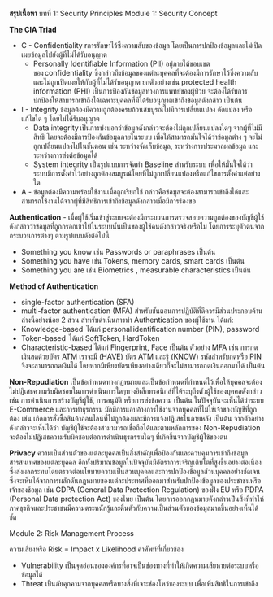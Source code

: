 **สรุปเนื้อหา**
บทที่  1: Security Principles
Module 1: Security Concept 

**The CIA Triad**
* C - Confidentiality rการรักษาไว้ซึ่งความลับของข้อมูล โดยเป็นการปกป้องข้อมูลและไม่เปิดเผยข้อมูลไปยังผู้ที่ไม่ได้รับอนุญาต 
    - Personally Identifiable Information (PII) อยู่ภายใต้ขอบเขตของ confidentiality ซึ่งกล่าวถึงข้อมูลของแต่ละบุคคลที่จะต้องมีการรักษาไว้ซึ่งความลับและไม่ถูกเปิดเผยให้กับผู้ที่ไม่ได้รับอนุญาต ยกตัวอย่างเช่น protected health information (PHI) เป็นการป้องกันข้อมูลทางการแพทย์ของผู้ป่วย จะต้องได้รับการปกป้องให้สามารถเข้าถึงได้เฉพาะบุคคลที่มีได้รับอนุญาตเข้าถึงข้อมูลดังกล่าว เป็นต้น 
* I - Integrity ข้อมูลต้องมีความถูกต้องครบถ้วนสมบูรณ์ไม่มีการเปลี่ยนแปลง ดัดแปลง หรือแก้ไขใด ๆ โดยไม่ได้รับอนุญาต
    - Data integrity เป็นการบ่งบอกว่าข้อมูลดังกล่าวจะต้องไม่ถูกเปลี่ยนแปลงใดๆ จากผู้ที่ไม่มีสิทธิ โดยจะต้องมีการป้องกันข้อมูลภายในระบบ เพื่อให้สามารถมั่นใจได้ว่าข้อมูลต่าง ๆ จะไม่ถูกเปลี่ยนแปลงไปในขั้นตอน เช่น ระหว่างจัดเก็บข้อมูล, ระหว่างการประมวลผลข้อมูล และระหว่างการส่งต่อข้อมูลได้ 
    - System integrity เป็นรูปแบบการจัดทำ Baseline สำหรับระบบ เพื่อให้มั่นใจได้ว่าระบบมีการตั้งค่าไว้อย่างถูกต้องสมบูรณ์โดยที่ไม่ถูกเปลี่ยนแปลงหรือแก้ไขการตั้งค่าแต่อย่างใด 
* A - ข้อมูลต้องมีความพร้อมใช้งานเมื่อถูกเรียกใช้ กล่าวคือข้อมูลจะต้องสามารถเข้าถึงได้และสามารถใช้งานได้จากผู้ที่มีสิทธิการเข้าถึงข้อมูลดังกล่าวเมื่อมีการร้องขอ

**Authentication** - เมื่อผู้ใช้เริ่มเข้าสู่ระบบจะต้องมีกระบวนการตรวจสอบความถูกต้องของบัญชีผู้ใช้ดังกล่าวว่าข้อมูลที่ถูกกรอกเข้าไปในระบบนั้นเป็นของผู้ใช้คนดังกล่าวจริงหรือไม่ โดยการระบุตัวตนจากกระบวนการต่างๆ ตามรูปแบบดังต่อไปนี้
* Something you know เช่น Passwords or paraphrases เป็นต้น
* Something you have เช่น Tokens, memory cards, smart cards เป็นต้น
* Something you are เช่น Biometrics , measurable characteristics เป็นต้น

**Method of Authentication**
* single-factor authentication (SFA) 
* multi-factor authentication (MFA)
สำหรับขั้นตอนการปฏิบัติที่ดีควรมีส่วนประกอบด้านล่างนี้อย่างน้อย 2 ส่วน สำหรับดำเนินการทำ Authentication ของผู้ใช้งาน ได้แก่:
* Knowledge-based  ได้แก่ personal identification number (PIN), password 
* Token-based  ได้แก่ SoftToken, HardToken 
* Characteristic-based ได้แก่ Fingerprint, Face  เป็นต้น
ตัวอย่าง MFA เช่น การกดเงินสดด้วยบัตร ATM เราจะมี (HAVE) บัตร ATM และรู้ (KNOW) รหัสสำหรับกดหรือ PIN จึงจะสามารถกดเงินได้ โดยหากมีเพียงบัตรเพียงอย่างเดียวก็จะไม่สามารถกดเงินออกมาได้ เป็นต้น

**Non-Repudiation** เป็นข้อกำหนดทางกฎหมายและเป็นข้อกำหนดที่กำหนดไว้เพื่อให้บุคคลจะต้องไม่ปฏิเสธความรับผิดชอบในการดำเนินการใดๆทางอิเล็กทรอนิกส์ที่ได้ระบุถึงตัวผู้ใช้ของบุคคลดังกล่าว เช่น การดำเนินการสร้างบัญชีผู้ใช้, การอนุมัติ หรือการส่งข้อความ เป็นต้น ในปัจจุบันจะเห็นได้ว่าระบบ E-Commerce และการทำธุรกรรม มักมีการแอบอ้างการใช้งานจากบุคคลที่ไม่ใช่เจ้าของบัญชีที่ถูกต้อง เช่น เกิดการสั่งซื้อสินค้าออนไลน์ที่ไม่ถูกต้องและมีการแจ้งปฏิเสธในภายหลัง เป็นต้น จากตัวอย่างดังกล่าวจะเห็นได้ว่า บัญชีผู้ใช้จะต้องสามามารถเชื่อถือได้และตามหลักการของ Non-Repudiation จะต้องไม่ปฏิเสธความรับผิดชอบต่อการดำเนินธุรกรรมใดๆ ที่เกิดขึ้นจากบัญชีผู้ใช้ของตน 

**Privacy**
ความเป็นส่วนตัวของแต่ละบุคคลเป็นสิ่งสำคัญเพื่อป้องกันและควบคุมการเข้าถึงข้อมูลสารสนเทศของแต่ละบุคคล อีกทั้งปริมาณข้อมูลในปัจจุบันมีอัตราการเจริญเติบโตที่สูงขึ้นอย่างต่อเนื่อง ซึ่งส่งผลกระทบโดยตรวจต่อนโยบายความเป็นส่วนบุคคลและการปกป้องข้อมูลส่วนบุคคลอย่างชัดเจน ซึ่งจะเห็นได้จากการผลักดันกฎหมายของแต่ละประเทศที่ออกมาสำหรับปกป้องข้อมูลของประชาชนหรือเจ้าของช้อมูล เช่น GDPA (General Data Protection Regulation) ของฝั่ง EU หรือ PDPA (Personal Data protection Act) ของไทย เป็นต้น โดยการออกกฎหมายดังกล่าวเป็นสิ่งที่ทำให้ภาคธุรกิจและประชาชนมีความตระหนักรู้และตื่นตัวกับความเป็นส่วนตัวของข้อมูลมากขึ้นอย่างเห็นได้ชัด 

Module 2: Risk Management Process

ความเสี่ยงหรือ Risk = Impact x Likelihood
คำศัพท์ที่เกี่ยวข้อง
* Vulnerability เป็นจุดอ่อนขององค์กรที่อาจเป็นช่องทางที่ทำให้เกิดความเสียหายต่อระบบหรือข้อมูลได้ 
* Threat เป็นภัยคุกคามจากบุคคลหรือบางสิ่งที่เจาะช่องโหว่ของระบบ เพื่อเพิ่มสิทธิในการเข้าถึง


